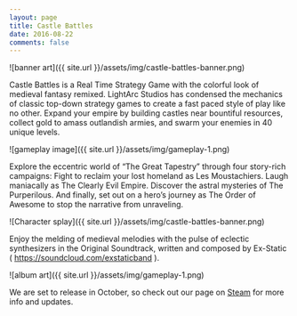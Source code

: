 ```yaml
---
layout: page
title: Castle Battles
date: 2016-08-22
comments: false
---
```


![banner art]({{ site.url }}/assets/img/castle-battles-banner.png)  

Castle Battles is a Real Time Strategy Game with the colorful look of medieval fantasy remixed. LightArc Studios has condensed the mechanics of classic top-down strategy games to create a fast paced style of play like no other. Expand your empire by building castles near bountiful resources, collect gold to amass outlandish armies, and swarm your enemies in 40 unique levels.  

![gameplay image]({{ site.url }}/assets/img/gameplay-1.png)  

Explore the eccentric world of “The Great Tapestry” through four story-rich campaigns: Fight to reclaim your lost homeland as Les Moustachiers. Laugh maniacally as The Clearly Evil Empire. Discover the astral mysteries of The Purperilous. And finally, set out on a hero’s journey as The Order of Awesome to stop the narrative from unraveling.

![Character splay]({{ site.url }}/assets/img/castle-battles-banner.png)  

Enjoy the melding of medieval melodies with the pulse of eclectic synthesizers in the Original Soundtrack, written and composed by Ex-Static ( https://soundcloud.com/exstaticband ).  

![album art]({{ site.url }}/assets/img/gameplay-1.png)  

We are set to release in October, so check out our page on [Steam](http://steamcommunity.com/sharedfiles/filedetails/?id=551593171) for more info and updates.
